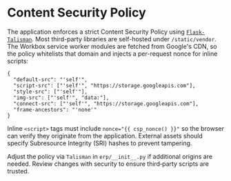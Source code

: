 # Content Security Policy

The application enforces a strict Content Security Policy using
[`Flask-Talisman`](https://github.com/GoogleCloudPlatform/flask-talisman).
Most third-party libraries are self-hosted under `/static/vendor`. The
Workbox service worker modules are fetched from Google's CDN, so the
policy whitelists that domain and injects a per-request nonce for
inline scripts:

```
{
  "default-src": "'self'",
  "script-src": ["'self'", "https://storage.googleapis.com"],
  "style-src": ["'self'"],
  "img-src": ["'self'", "data:"],
  "connect-src": ["'self'", "https://storage.googleapis.com"],
  "frame-ancestors": "'none'"
}
```

Inline `<script>` tags must include `nonce="{{ csp_nonce() }}"` so the
browser can verify they originate from the application. External assets
should specify Subresource Integrity (SRI) hashes to prevent tampering.

Adjust the policy via `Talisman` in `erp/__init__.py` if additional
origins are needed. Review changes with security to ensure third‑party
scripts are trusted.

